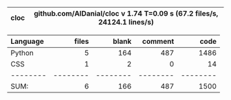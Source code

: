 cloc|github.com/AlDanial/cloc v 1.74  T=0.09 s (67.2 files/s, 24124.1 lines/s)
--- | ---

Language|files|blank|comment|code
:-------|-------:|-------:|-------:|-------:
Python|5|164|487|1486
CSS|1|2|0|14
--------|--------|--------|--------|--------
SUM:|6|166|487|1500
